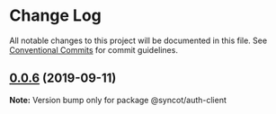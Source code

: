 # Change Log

All notable changes to this project will be documented in this file.
See [Conventional Commits](https://conventionalcommits.org) for commit guidelines.

## [0.0.6](https://github.com/SyncOT/SyncOT/compare/@syncot/auth-client@0.0.5...@syncot/auth-client@0.0.6) (2019-09-11)

**Note:** Version bump only for package @syncot/auth-client
